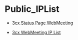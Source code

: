 # Public_IPList

- [3cx Status Page WebMeeting](https://status.3cx.net/)

- [3cx WebMeeting IP List](https://github.com/4netag/Public_IPList/blob/main/3cx)
